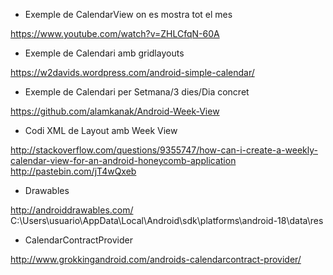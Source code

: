 * Exemple de CalendarView on es mostra tot el mes

https://www.youtube.com/watch?v=ZHLCfqN-60A

* Exemple de Calendari amb gridlayouts

https://w2davids.wordpress.com/android-simple-calendar/

* Exemple de Calendari per Setmana/3 dies/Dia concret

https://github.com/alamkanak/Android-Week-View

* Codi XML de Layout amb Week View

http://stackoverflow.com/questions/9355747/how-can-i-create-a-weekly-calendar-view-for-an-android-honeycomb-application
http://pastebin.com/jT4wQxeb

* Drawables

http://androiddrawables.com/
C:\Users\usuario\AppData\Local\Android\sdk\platforms\android-18\data\res

* CalendarContractProvider

http://www.grokkingandroid.com/androids-calendarcontract-provider/
